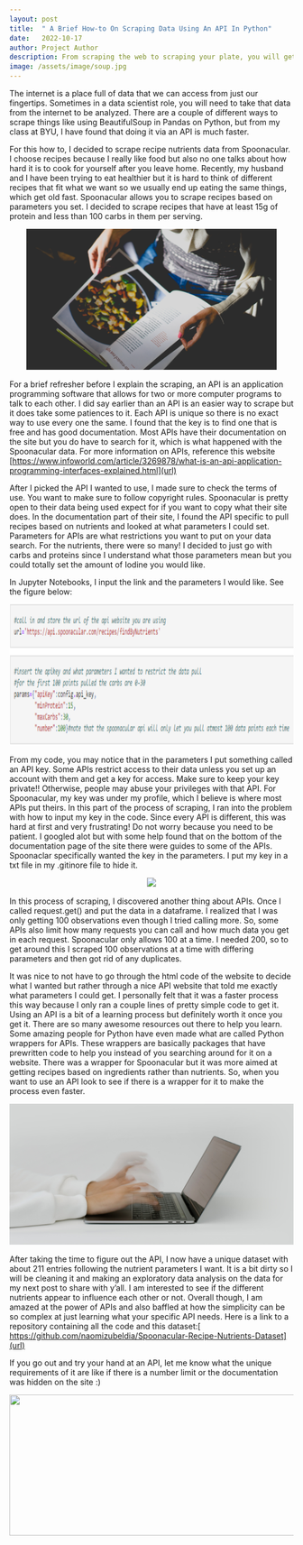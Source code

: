 ```yaml
---
layout: post
title:  " A Brief How-to On Scraping Data Using An API In Python"
date:   2022-10-17
author: Project Author
description: From scraping the web to scraping your plate, you will get to see recipe data get scraped using an API.
image: /assets/image/soup.jpg
---
```


The internet is a place full of data that we can access from just our fingertips. Sometimes in a data scientist role, you will need to take that data from the internet to be analyzed. There are a couple of different ways to scrape things like using BeautifulSoup in Pandas on Python, but from my class at BYU, I have found that doing it via an API is much faster. 

For this how to, I decided to scrape recipe nutrients data from Spoonacular. I choose recipes because I really like food but also no one talks about how hard it is to cook for yourself after you leave home. Recently, my husband and I have been trying to eat healthier but it is hard to think of different recipes that fit what we want so we usually end up eating the same things, which get old fast. Spoonacular allows you to scrape recipes based on parameters you set. I decided to scrape recipes that have at least 15g of protein and less than 100 carbs in them per serving.

<p align="center">
<img src="https://github.com/naomizubeldia/stat386-projects/raw/main/assets/images/recipe.jpg" "width"=700 height="250">
</p>

For a brief refresher before I explain the scraping, an API is an application programming software that allows for two or more computer programs to talk to each other. I did say earlier than an API is an easier way to scrape but it does take some patiences to it. Each API is unique so there is no exact way to use every one the same. I found that the key is to find one that is free and has good documentation. Most APIs have their documentation on the site but you do have to search for it, which is what happened with the Spoonacular data. For more information on APIs, reference this website [https://www.infoworld.com/article/3269878/what-is-an-api-application-programming-interfaces-explained.html](url)

After I picked the API I wanted to use, I made sure to check the terms of use. You want to make sure to follow copyright rules. Spoonacular is pretty open to their data being used expect for if you want to copy what their site does. In the documentation part of their site, I found the API specific to pull recipes based on nutrients and looked at what parameters I could set. Parameters for APIs are what restrictions you want to put on your data search. For the nutrients, there were so many! I decided to just go with carbs and proteins since I understand what those parameters mean but you could totally set the amount of Iodine you would like.

In Jupyter Notebooks, I input the link and the parameters I would like. See the figure below:

<p align="center">
<img src="https://github.com/naomizubeldia/stat386-projects/raw/main/assets/images/scrapeblog.png" width="700" height="250">
</p>


From my code, you may notice that in the parameters I put something called an API key. Some APIs restrict access to their data unless you set up an account with them and get a key for access. Make sure to keep your key private!! Otherwise, people may abuse your privileges with that API. For Spoonacular, my key was under my profile, which I believe is where most APIs put theirs. In this part of the process of scraping, I ran into the problem with how to input my key in the code. Since every API is different, this was hard at first and very frustrating! Do not worry because you need to be patient. I googled alot but with some help found that on the bottom of the documentation page of the site there were guides to some of the APIs. Spoonaclar specifically wanted the key in the parameters. I put my key in a txt file in my .gitinore file to hide it.

<p align="center">
<img src="https://github.com/naomizubeldia/stat386-projects/raw/main/assets/images/key.jpg' width="700" height="250">
</p>

In this process of scraping, I discovered another thing about APIs. Once I called request.get() and put the data in a dataframe. I realized that I was only getting 100 observations even though I tried calling more. So, some APIs also limit how many requests you can call and how much data you get in each request. Spoonacular only allows 100 at a time. I needed 200, so to get around this I scraped 100 observations at a time with differing parameters and then got rid of any duplicates.

It was nice to not have to go through the html code of the website to decide what I wanted but rather through a nice API website that told me exactly what parameters I could get. I personally felt that it was a faster process this way because I only ran a couple lines of pretty simple code to get it. Using an API is a bit of a learning process but definitely worth it once you get it. There are so many awesome resources out there to help you learn. Some amazing people for Python have even made what are called Python wrappers for APIs. These wrappers are basically packages that have prewritten code to help you instead of you searching around for it on a website. There was a wrapper for Spoonacular but it was more aimed at getting recipes based on ingredients rather than nutrients. So, when you want to use an API look to see if there is a wrapper for it to make the process even faster.

<p align="center">
<img src="https://github.com/naomizubeldia/stat386-projects/raw/main/assets/images/fasttype.jpg" width="700" height="250">
</p>

After taking the time to figure out the API, I now have a unique dataset with about 211 entries following the nutrient parameters I want. It is a bit dirty so I will be cleaning it and making an exploratory data analysis on the data for my next post to share with y’all. I am interested to see if the different nutrients appear to influence each other or not. Overall though, I am amazed at the power of APIs and also baffled at how the simplicity can be so complex at just learning what your specific API needs. Here is a link to a repository containing all the code and this dataset:[ https://github.com/naomizubeldia/Spoonacular-Recipe-Nutrients-Dataset](url)

If you go out and try your hand at an API, let me know what the unique requirements of it are like if there is a number limit or the documentation was hidden on the site :)

<p align="center">
<img src="https://github.com/naomizubeldia/stat386-projects/raw/main/assets/images/api.jpg" width="700" height="250">
</p>

